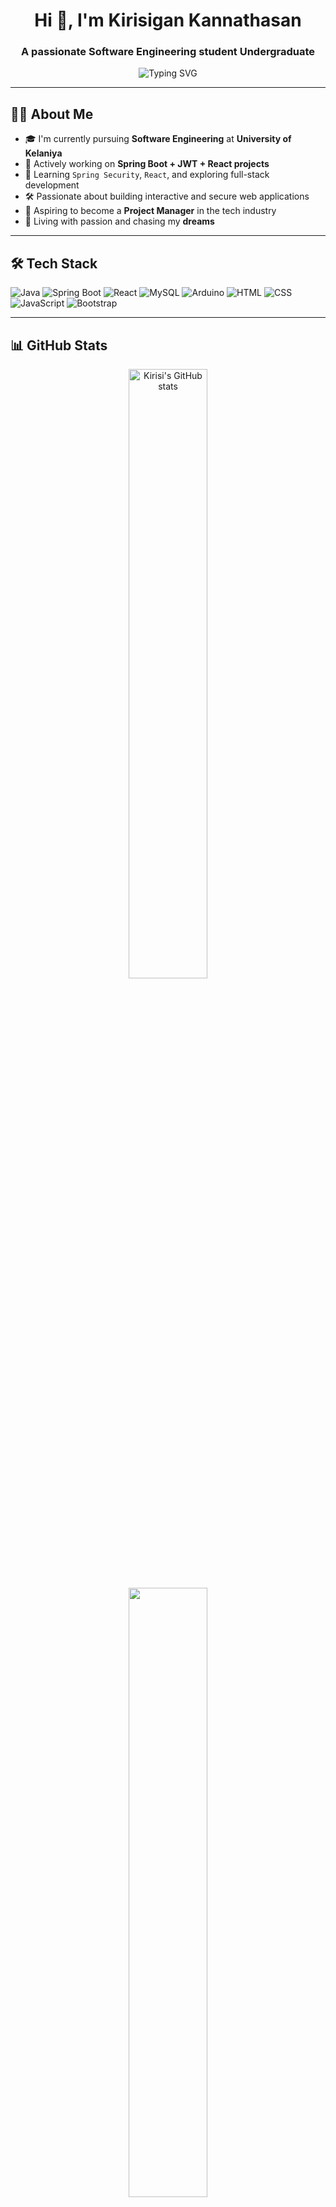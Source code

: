 <h1 align="center">Hi 👋, I'm Kirisigan Kannathasan</h1>
<h3 align="center">A passionate Software Engineering student Undergraduate  </h3>

<p align="center">
  <img src="https://readme-typing-svg.demolab.com?font=Fira+Code&pause=1000&center=true&width=435&lines=Full-stack+Developer+in+Progress;" alt="Typing SVG" />
</p>

---

## 🧑‍💻 About Me

- 🎓 I'm currently pursuing **Software Engineering** at **University of Kelaniya**
- 🚀 Actively working on **Spring Boot + JWT + React projects**
- 🌱 Learning `Spring Security`, `React`, and exploring full-stack development
- 🛠️ Passionate about building interactive and secure web applications
- 🎯 Aspiring to become a **Project Manager** in the tech industry
- 💖 Living with passion and chasing my **dreams**

---

## 🛠️ Tech Stack

![Java](https://img.shields.io/badge/Java-ED8B00?style=for-the-badge&logo=java&logoColor=white)
![Spring Boot](https://img.shields.io/badge/Spring_Boot-6DB33F?style=for-the-badge&logo=spring-boot&logoColor=white)
![React](https://img.shields.io/badge/React-20232A?style=for-the-badge&logo=react&logoColor=61DAFB)
![MySQL](https://img.shields.io/badge/MySQL-005C84?style=for-the-badge&logo=mysql&logoColor=white)
![Arduino](https://img.shields.io/badge/Arduino-00979D?style=for-the-badge&logo=arduino&logoColor=white)
![HTML](https://img.shields.io/badge/HTML5-E34F26?style=for-the-badge&logo=html5&logoColor=white)
![CSS](https://img.shields.io/badge/CSS3-1572B6?style=for-the-badge&logo=css3&logoColor=white)
![JavaScript](https://img.shields.io/badge/JavaScript-F7DF1E?style=for-the-badge&logo=javascript&logoColor=black)
![Bootstrap](https://img.shields.io/badge/Bootstrap-563D7C?style=for-the-badge&logo=bootstrap&logoColor=white)

---

## 📊 GitHub Stats

<p align="center">
  <img src="https://github-readme-stats.vercel.app/api?username=Kirisi15&show_icons=true&theme=tokyonight" alt="Kirisi's GitHub stats" width="50%"/>
  <img src="https://github-readme-streak-stats.herokuapp.com?user=Kirisi15&theme=tokyonight&hide_border=false" width="50%"/>
  <img src="https://github-readme-stats.vercel.app/api/top-langs/?username=Kirisi15&layout=compact&theme=tokyonight" width="50%" />
 

</p>

---

## 🏆 Achievements

- 🎯 `Pull Shark` contributor badge
- ⭐ Open source enthusiast
- 💬 Sharing knowledge and always learning


---

## 🌐 Connect with Me

[![LinkedIn](https://img.shields.io/badge/LinkedIn-Kirisi-blue?style=for-the-badge&logo=linkedin)](https://www.linkedin.com/in/your-link/)
[![Gmail](https://img.shields.io/badge/Gmail-kkirisigan@gmail.com-red?style=for-the-badge&logo=gmail)](mailto:kkirisigan@gmail.com)

---

